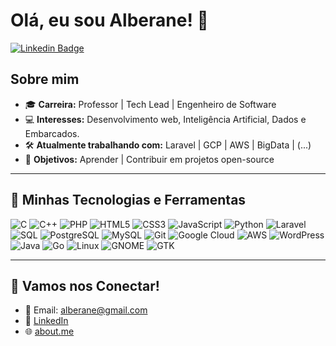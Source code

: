 # Olá, eu sou Alberane! 👋
[![Linkedin Badge](https://img.shields.io/badge/-Alberane-blue?style=flat-square&logo=Linkedin&logoColor=white&link=https://www.linkedin.com/in/alberane)](https://www.linkedin.com/in/alberane)

## Sobre mim

- 🎓 **Carreira:** Professor | Tech Lead | Engenheiro de Software
- 💻 **Interesses:** Desenvolvimento web, Inteligência Artificial, Dados e Embarcados.
- 🛠 **Atualmente trabalhando com:** Laravel | GCP | AWS | BigData | (...)
- 🎯 **Objetivos:** Aprender | Contribuir em projetos open-source

---

## 🚀 Minhas Tecnologias e Ferramentas

![C](https://img.shields.io/badge/C-A8B9CC?style=for-the-badge&logo=c&logoColor=white)
![C++](https://img.shields.io/badge/C++-00599C?style=for-the-badge&logo=cplusplus&logoColor=white)
![PHP](https://img.shields.io/badge/PHP-777BB4?style=for-the-badge&logo=php&logoColor=white)
![HTML5](https://img.shields.io/badge/HTML5-E34F26?style=for-the-badge&logo=html5&logoColor=white)
![CSS3](https://img.shields.io/badge/CSS3-1572B6?style=for-the-badge&logo=css3&logoColor=white)
![JavaScript](https://img.shields.io/badge/JavaScript-F7DF1E?style=for-the-badge&logo=javascript&logoColor=black)
![Python](https://img.shields.io/badge/Python-3776AB?style=for-the-badge&logo=python&logoColor=white)
![Laravel](https://img.shields.io/badge/Laravel-FF2D20?style=for-the-badge&logo=laravel&logoColor=white)
![SQL](https://img.shields.io/badge/SQL-4479A1?style=for-the-badge&logo=database&logoColor=white)
![PostgreSQL](https://img.shields.io/badge/PostgreSQL-4169E1?style=for-the-badge&logo=postgresql&logoColor=white)
![MySQL](https://img.shields.io/badge/MySQL-4479A1?style=for-the-badge&logo=mysql&logoColor=white)
![Git](https://img.shields.io/badge/Git-F05032?style=for-the-badge&logo=git&logoColor=white)
![Google Cloud](https://img.shields.io/badge/Google%20Cloud-4285F4?style=for-the-badge&logo=google-cloud&logoColor=white)
![AWS](https://img.shields.io/badge/Amazon%20AWS-232F3E?style=for-the-badge&logo=amazon-aws&logoColor=white)
![WordPress](https://img.shields.io/badge/WordPress-21759B?style=for-the-badge&logo=wordpress&logoColor=white)
![Java](https://img.shields.io/badge/Java-007396?style=for-the-badge&logo=java&logoColor=white)
![Go](https://img.shields.io/badge/Go-00ADD8?style=for-the-badge&logo=go&logoColor=white)
![Linux](https://img.shields.io/badge/Linux-FCC624?style=for-the-badge&logo=linux&logoColor=black)
![GNOME](https://img.shields.io/badge/GNOME-4A86CF?style=for-the-badge&logo=gnome&logoColor=white)
![GTK](https://img.shields.io/badge/GTK-4A86CF?style=for-the-badge&logo=gtk&logoColor=white)


---

## 💬 Vamos nos Conectar!

- 📧 Email: [alberane@gmail.com](mailto:alberane@gmail.com)
- 💼 [LinkedIn](https://www.linkedin.com/in/alberane)
- 🌐 [about.me](https://about.me/alberane)
